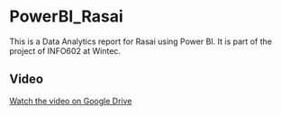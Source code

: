# PowerBI_Rasai
This is a Data Analytics report for Rasai using Power BI.
It is part of the project of INFO602 at Wintec.

## Video

[Watch the video on Google Drive](https://drive.google.com/file/d/1eYn6aUgUc_NRwLfaU3Qsu4dad8ABB5Dm/view?usp=sharing)
